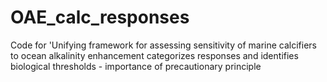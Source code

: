 # OAE_calc_responses
 Code for 'Unifying framework for assessing sensitivity of marine calcifiers to ocean alkalinity enhancement categorizes responses and identifies biological thresholds - importance of precautionary principle
